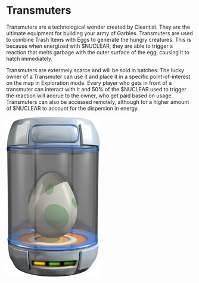 # Transmuters

Transmuters are a technological wonder created by Cleantist. They are the ultimate equipment for building your army of Garbles. Transmuters are used to combine Trash Items with Eggs to generate the hungry creatures. This is because when energized with $NUCLEAR, they are able to trigger a reaction that melts garbage with the outer surface of the egg, causing it to hatch immediately.&#x20;

Transmuters are extermely scarce and will be sold in batches. The lucky owner of a Transmuter can use it and place it in a specific point-of-interest on the map in Exploration mode. Every player who gets in front of a transmuter can interact with it and 50% of the $NUCLEAR used to trigger the reaction will accrue to the owner, who get paid based on usage. Transmuters can also be accessed remotely, although for a higher amount of $NUCLEAR to account for the dispersion in energy.

![A Transmuter](../../../.gitbook/assets/trsnamuter2.png)
